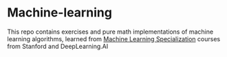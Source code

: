 # Machine-learning

This repo contains exercises and pure math implementations of machine learning algorithms, learned from [Machine Learning Specialization](https://www.coursera.org/specializations/machine-learning-introduction) courses from Stanford and DeepLearning.AI



